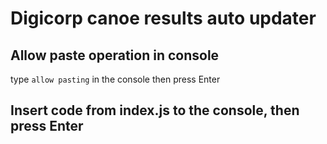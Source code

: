 # Digicorp canoe results auto updater

## Allow paste operation in console
type ```allow pasting``` in the console then press Enter

## Insert code from index.js to the console, then press Enter